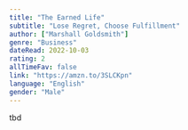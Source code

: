 ```yaml
---
title: "The Earned Life"
subtitle: "Lose Regret, Choose Fulfillment"
author: ["Marshall Goldsmith"]
genre: "Business"
dateRead: 2022-10-03
rating: 2
allTimeFav: false
link: "https://amzn.to/3SLCKpn"
language: "English"
gender: "Male"
---
```


tbd
